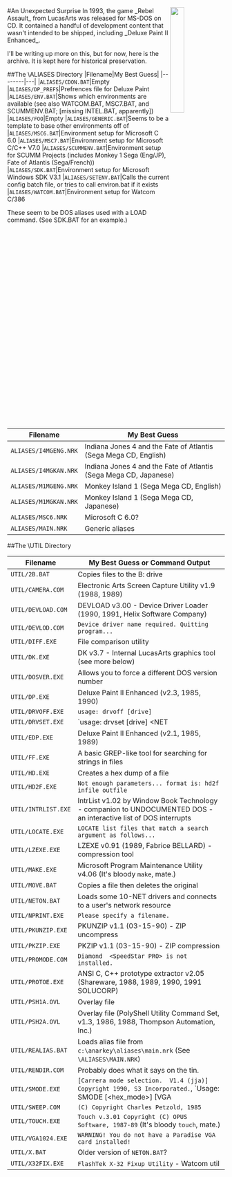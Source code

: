 <img width="25%" align="right" src="http://i.imgur.com/wfamleY.jpg">
#An Unexpected Surprise
In 1993, the game _Rebel Assault_ from LucasArts was released for MS-DOS on CD. It contained a handful of development content that wasn't intended to be shipped, including _Deluxe Paint II Enhanced_.

I'll be writing up more on this, but for now, here is the archive. It is kept here for historical preservation.

##The \ALIASES Directory
|Filename|My Best Guess|
|--------|---|
|`ALIASES/CDON.BAT`|Empty
|`ALIASES/DP_PREFS`|Prefrences file for Deluxe Paint
|`ALIASES/ENV.BAT`|Shows which environments are available (see also WATCOM.BAT, MSC7.BAT, and SCUMMENV.BAT; [missing INTEL.BAT, apparently])
|`ALIASES/FOO`|Empty
|`ALIASES/GENERIC.BAT`|Seems to be a template to base other environments off of
|`ALIASES/MSC6.BAT`|Environment setup for Microsoft C 6.0
|`ALIASES/MSC7.BAT`|Environment setup for Microsoft C/C++ V7.0
|`ALIASES/SCUMMENV.BAT`|Environment setup for SCUMM Projects (includes Monkey 1 Sega (Eng/JP), Fate of Atlantis (Sega/French))
|`ALIASES/SDK.BAT`|Environment setup for Microsoft Windows SDK V3.1
|`ALIASES/SETENV.BAT`|Calls the current config batch file, or tries to call environ.bat if it exists
|`ALIASES/WATCOM.BAT`|Environment setup for Watcom C/386  

These seem to be DOS aliases used with a LOAD command. (See SDK.BAT for an example.)

|Filename|My Best Guess|
|--------|---|
|`ALIASES/I4MGENG.NRK`|Indiana Jones 4 and the Fate of Atlantis (Sega Mega CD, English)
|`ALIASES/I4MGKAN.NRK`|Indiana Jones 4 and the Fate of Atlantis (Sega Mega CD, Japanese)
|`ALIASES/M1MGENG.NRK`|Monkey Island 1 (Sega Mega CD, English)
|`ALIASES/M1MGKAN.NRK`|Monkey Island 1 (Sega Mega CD, Japanese)
|`ALIASES/MSC6.NRK`| Microsoft C 6.0?
|`ALIASES/MAIN.NRK`| Generic aliases

##The \UTIL Directory

|Filename|My Best Guess or Command Output|
|--------|---|
|`UTIL/2B.BAT`|Copies files to the B: drive
|`UTIL/CAMERA.COM`|Electronic Arts Screen Capture Utility v1.9 (1988, 1989)
|`UTIL/DEVLOAD.COM`|DEVLOAD v3.00 - Device Driver Loader (1990, 1991, Helix Software Company)
|`UTIL/DEVLOD.COM`|`Device driver name required. Quitting program...`
|`UTIL/DIFF.EXE`|File comparison utility
|`UTIL/DK.EXE`|DK v3.7 - Internal LucasArts graphics tool (see more below)
|`UTIL/DOSVER.EXE`|Allows you to force a different DOS version number
|`UTIL/DP.EXE`|Deluxe Paint II Enhanced (v2.3, 1985, 1990)
|`UTIL/DRVOFF.EXE`|`usage: drvoff [drive]`
|`UTIL/DRVSET.EXE`|`usage: drvset [drive] <NET|PHYS|SUBST|JOIN|OFF>`
|`UTIL/EDP.EXE`|Deluxe Paint II Enhanced (v2.1, 1985, 1989)
|`UTIL/FF.EXE`|A basic GREP-like tool for searching for strings in files
|`UTIL/HD.EXE`|Creates a hex dump of a file
|`UTIL/HD2F.EXE`|`Not enough parameters... format is: hd2f infile outfile`
|`UTIL/INTRLIST.EXE`|IntrList v1.02 by Window Book Technology - companion to UNDOCUMENTED DOS - an interactive list of DOS interrupts
|`UTIL/LOCATE.EXE`|`LOCATE list files that match a search argument as follows...`
|`UTIL/LZEXE.EXE`|LZEXE v0.91 (1989, Fabrice BELLARD) - compression tool
|`UTIL/MAKE.EXE`|Microsoft Program Maintenance Utility v4.06 (It's bloody `make`, mate.)
|`UTIL/MOVE.BAT`|Copies a file then deletes the original
|`UTIL/NETON.BAT`|Loads some 10-NET drivers and connects to a user's network resource
|`UTIL/NPRINT.EXE`|`Please specify a filename.`
|`UTIL/PKUNZIP.EXE`|PKUNZIP v1.1 (03-15-90) - ZIP uncompress
|`UTIL/PKZIP.EXE`|PKZIP v1.1 (03-15-90) - ZIP compression
|`UTIL/PROMODE.COM`|`Diamond  <SpeedStar PRO> is not installed.`
|`UTIL/PROTOE.EXE`|ANSI C, C++ prototype extractor v2.05 (Shareware, 1988, 1989, 1990, 1991 SOLUCORP)
|`UTIL/PSH1A.OVL`|Overlay file
|`UTIL/PSH2A.OVL`|Overlay file (PolyShell Utility Command Set, v1.3, 1986, 1988, Thompson Automation, Inc.)
|`UTIL/REALIAS.BAT`|Loads alias file from `c:\anarkey\aliases\main.nrk` (See `\ALIASES\MAIN.NRK`)
|`UTIL/RENDIR.COM`|Probably does what it says on the tin.
|`UTIL/SMODE.EXE`|`[Carrera mode selection.  V1.4 (jja)] Copyright 1990, S3 Incorporated.`, `Usage: SMODE [<hex_mode>] [VGA|EGA|CGA|MDA|HERCULES] [Noclear] [P#]`
|`UTIL/SWEEP.COM`|`(C) Copyright Charles Petzold, 1985`
|`UTIL/TOUCH.EXE`|`Touch v.3.01 Copyright (C) OPUS Software, 1987-89` (It's bloody `touch`, mate.)
|`UTIL/VGA1024.EXE`|`WARNING! You do not have a Paradise VGA card installed!`
|`UTIL/X.BAT`|Older version of `NETON.BAT`?
|`UTIL/X32FIX.EXE`|`FlashTek X-32 Fixup Utility` - Watcom util

